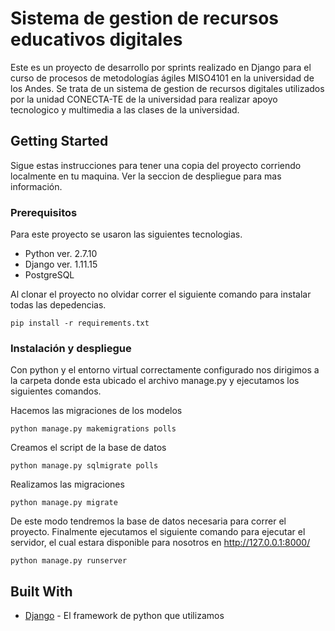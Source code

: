 # Sistema de gestion de recursos educativos digitales

Este es un proyecto de desarrollo por sprints realizado en Django para el curso de procesos de metodologías ágiles MISO4101 en la universidad de los Andes. Se trata de un sistema de gestion de recursos digitales utilizados por la unidad CONECTA-TE de la universidad para realizar apoyo tecnologico y multimedia a las clases de la universidad.

## Getting Started

Sigue estas instrucciones para tener una copia del proyecto corriendo localmente en tu maquina. Ver la seccion de despliegue para mas información.

### Prerequisitos

Para este proyecto se usaron las siguientes tecnologias.
* Python ver. 2.7.10
* Django ver. 1.11.15
* PostgreSQL

Al clonar el proyecto no olvidar correr el siguiente comando para instalar todas las depedencias.
```
pip install -r requirements.txt
```

### Instalación y despliegue

Con python y el entorno virtual correctamente configurado nos dirigimos a la carpeta donde esta ubicado el archivo manage.py y ejecutamos los siguientes comandos.

Hacemos las migraciones de los modelos

```
python manage.py makemigrations polls
```
Creamos el script de la base de datos

```
python manage.py sqlmigrate polls 
```
Realizamos las migraciones

```
python manage.py migrate 
```
De este modo tendremos la base de datos necesaria para correr el proyecto. Finalmente ejecutamos el siguiente comando para ejecutar el servidor, el cual estara disponible para nosotros en http://127.0.0.1:8000/
```
python manage.py runserver 
```

## Built With

* [Django](https://www.djangoproject.com/) - El framework de python que utilizamos
